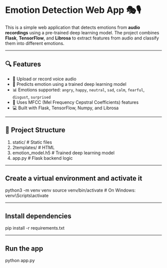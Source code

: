 # Emotion Detection Web App 🎭🎙️

This is a simple web application that detects emotions from **audio recordings** using a pre-trained deep learning model. The project combines **Flask**, **TensorFlow**, and **Librosa** to extract features from audio and classify them into different emotions.

---

## 🔍 Features

- 🎤 Upload or record voice audio
- 🤖 Predicts emotion using a trained deep learning model
- 📊 Emotions supported: `angry`, `happy`, `neutral`, `sad`, `calm`, `fearful`, `disgust`, `surprised`
- 🧠 Uses MFCC (Mel Frequency Cepstral Coefficients) features
- 💻 Built with Flask, TensorFlow, Numpy, and Librosa

---

## 📁 Project Structure

1. static/ # Static files
2. 2templates/ # HTML
3. emotion_model.h5 # Trained deep learning model
4. app.py # Flask backend logic

---

## Create a virtual environment and activate it

python3 -m venv venv
source venv/bin/activate  # On Windows: venv\Scripts\activate

---

## Install dependencies

pip install -r requirements.txt

---

##  Run the app

python app.py
